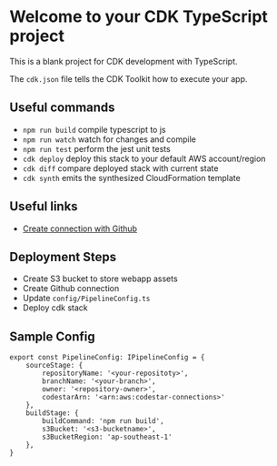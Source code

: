 # Welcome to your CDK TypeScript project

This is a blank project for CDK development with TypeScript.

The `cdk.json` file tells the CDK Toolkit how to execute your app.

## Useful commands

* `npm run build`   compile typescript to js
* `npm run watch`   watch for changes and compile
* `npm run test`    perform the jest unit tests
* `cdk deploy`      deploy this stack to your default AWS account/region
* `cdk diff`        compare deployed stack with current state
* `cdk synth`       emits the synthesized CloudFormation template

## Useful links

* [Create connection with Github](https://docs.aws.amazon.com/dtconsole/latest/userguide/connections-create-github.html)

## Deployment Steps

- Create S3 bucket to store webapp assets
- Create Github connection
- Update `config/PipelineConfig.ts`
- Deploy cdk stack


## Sample Config

```
export const PipelineConfig: IPipelineConfig = {
    sourceStage: {
        repositoryName: '<your-repositoty>',
        branchName: '<your-branch>',
        owner: '<repository-owner>',
        codestarArn: '<arn:aws:codestar-connections>'
    },
    buildStage: {
        buildCommand: 'npm run build',
        s3Bucket: '<s3-bucketname>',
        s3BucketRegion: 'ap-southeast-1'
    },
}
```